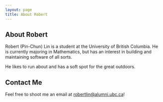 ```yaml
---
layout: page
title: About Robert
---
```


## About Robert
Robert (Pin-Chun) Lin is a student at the University of British Columbia. He is currently majoring in Mathematics, but has an interest in building and maintaining software of all sorts.

He likes to run about and has a soft spot for the great outdoors.

## Contact Me
Feel free to shoot me an email at robertlin@alumni.ubc.ca!